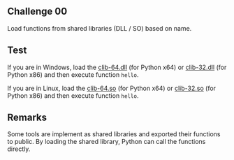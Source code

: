 ## Challenge 00

Load functions from shared libraries (DLL / SO) based on name.

## Test 

If you are in Windows, load the [clib-64.dll](clib-64.dll) (for Python x64) or [clib-32.dll](clib-32.dll) (for Python x86) and then execute function `hello`.

If you are in Linux, load the [clib-64.so](clib-64.so) (for Python x64) or [clib-32.so](clib-32.so) (for Python x86) and then execute function `hello`.

## Remarks

Some tools are implement as shared libraries and exported their functions to public. By loading the shared library, Python can call the functions directly.